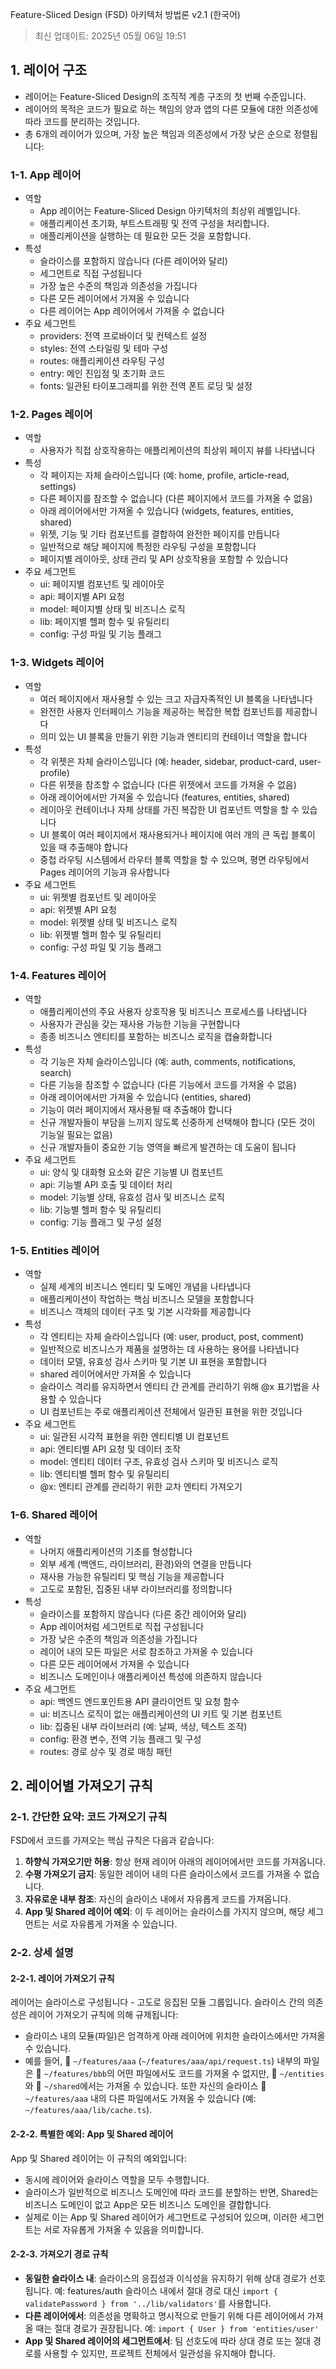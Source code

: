 Feature-Sliced Design (FSD) 아키텍처 방법론 v2.1 (한국어)

> 최신 업데이트: 2025년 05월 06일 19:51

## 1. 레이어 구조
  * 레이어는 Feature-Sliced Design의 조직적 계층 구조의 첫 번째 수준입니다.
  * 레이어의 목적은 코드가 필요로 하는 책임의 양과 앱의 다른 모듈에 대한 의존성에 따라 코드를 분리하는 것입니다.
  * 총 6개의 레이어가 있으며, 가장 높은 책임과 의존성에서 가장 낮은 순으로 정렬됩니다:

### 1-1. App 레이어
  * 역할
    - App 레이어는 Feature-Sliced Design 아키텍처의 최상위 레벨입니다.
    - 애플리케이션 초기화, 부트스트래핑 및 전역 구성을 처리합니다.
    - 애플리케이션을 실행하는 데 필요한 모든 것을 포함합니다.
  * 특성
    - 슬라이스를 포함하지 않습니다 (다른 레이어와 달리)
    - 세그먼트로 직접 구성됩니다
    - 가장 높은 수준의 책임과 의존성을 가집니다
    - 다른 모든 레이어에서 가져올 수 있습니다
    - 다른 레이어는 App 레이어에서 가져올 수 없습니다
  * 주요 세그먼트
    - providers: 전역 프로바이더 및 컨텍스트 설정
    - styles: 전역 스타일링 및 테마 구성
    - routes: 애플리케이션 라우팅 구성
    - entry: 메인 진입점 및 초기화 코드
    - fonts: 일관된 타이포그래피를 위한 전역 폰트 로딩 및 설정

### 1-2. Pages 레이어
  * 역할
    - 사용자가 직접 상호작용하는 애플리케이션의 최상위 페이지 뷰를 나타냅니다
  * 특성
    - 각 페이지는 자체 슬라이스입니다 (예: home, profile, article-read, settings)
    - 다른 페이지를 참조할 수 없습니다 (다른 페이지에서 코드를 가져올 수 없음)
    - 아래 레이어에서만 가져올 수 있습니다 (widgets, features, entities, shared)
    - 위젯, 기능 및 기타 컴포넌트를 결합하여 완전한 페이지를 만듭니다
    - 일반적으로 해당 페이지에 특정한 라우팅 구성을 포함합니다
    - 페이지별 레이아웃, 상태 관리 및 API 상호작용을 포함할 수 있습니다
  * 주요 세그먼트
    - ui: 페이지별 컴포넌트 및 레이아웃
    - api: 페이지별 API 요청
    - model: 페이지별 상태 및 비즈니스 로직
    - lib: 페이지별 헬퍼 함수 및 유틸리티
    - config: 구성 파일 및 기능 플래그

### 1-3. Widgets 레이어
  * 역할
    - 여러 페이지에서 재사용할 수 있는 크고 자급자족적인 UI 블록을 나타냅니다
    - 완전한 사용자 인터페이스 기능을 제공하는 복잡한 복합 컴포넌트를 제공합니다
    - 의미 있는 UI 블록을 만들기 위한 기능과 엔티티의 컨테이너 역할을 합니다
  * 특성
    - 각 위젯은 자체 슬라이스입니다 (예: header, sidebar, product-card, user-profile)
    - 다른 위젯을 참조할 수 없습니다 (다른 위젯에서 코드를 가져올 수 없음)
    - 아래 레이어에서만 가져올 수 있습니다 (features, entities, shared)
    - 레이아웃 컨테이너나 자체 상태를 가진 복잡한 UI 컴포넌트 역할을 할 수 있습니다
    - UI 블록이 여러 페이지에서 재사용되거나 페이지에 여러 개의 큰 독립 블록이 있을 때 추출해야 합니다
    - 중첩 라우팅 시스템에서 라우터 블록 역할을 할 수 있으며, 평면 라우팅에서 Pages 레이어의 기능과 유사합니다
  * 주요 세그먼트
    - ui: 위젯별 컴포넌트 및 레이아웃
    - api: 위젯별 API 요청
    - model: 위젯별 상태 및 비즈니스 로직
    - lib: 위젯별 헬퍼 함수 및 유틸리티
    - config: 구성 파일 및 기능 플래그

### 1-4. Features 레이어
  * 역할
    - 애플리케이션의 주요 사용자 상호작용 및 비즈니스 프로세스를 나타냅니다
    - 사용자가 관심을 갖는 재사용 가능한 기능을 구현합니다
    - 종종 비즈니스 엔티티를 포함하는 비즈니스 로직을 캡슐화합니다
  * 특성
    - 각 기능은 자체 슬라이스입니다 (예: auth, comments, notifications, search)
    - 다른 기능을 참조할 수 없습니다 (다른 기능에서 코드를 가져올 수 없음)
    - 아래 레이어에서만 가져올 수 있습니다 (entities, shared)
    - 기능이 여러 페이지에서 재사용될 때 추출해야 합니다
    - 신규 개발자들이 부담을 느끼지 않도록 신중하게 선택해야 합니다 (모든 것이 기능일 필요는 없음)
    - 신규 개발자들이 중요한 기능 영역을 빠르게 발견하는 데 도움이 됩니다
  * 주요 세그먼트
    - ui: 양식 및 대화형 요소와 같은 기능별 UI 컴포넌트
    - api: 기능별 API 호출 및 데이터 처리
    - model: 기능별 상태, 유효성 검사 및 비즈니스 로직
    - lib: 기능별 헬퍼 함수 및 유틸리티
    - config: 기능 플래그 및 구성 설정

### 1-5. Entities 레이어
  * 역할
    - 실제 세계의 비즈니스 엔티티 및 도메인 개념을 나타냅니다
    - 애플리케이션이 작업하는 핵심 비즈니스 모델을 포함합니다
    - 비즈니스 객체의 데이터 구조 및 기본 시각화를 제공합니다
  * 특성
    - 각 엔티티는 자체 슬라이스입니다 (예: user, product, post, comment)
    - 일반적으로 비즈니스가 제품을 설명하는 데 사용하는 용어를 나타냅니다
    - 데이터 모델, 유효성 검사 스키마 및 기본 UI 표현을 포함합니다
    - shared 레이어에서만 가져올 수 있습니다
    - 슬라이스 격리를 유지하면서 엔티티 간 관계를 관리하기 위해 @x 표기법을 사용할 수 있습니다
    - UI 컴포넌트는 주로 애플리케이션 전체에서 일관된 표현을 위한 것입니다
  * 주요 세그먼트
    - ui: 일관된 시각적 표현을 위한 엔티티별 UI 컴포넌트
    - api: 엔티티별 API 요청 및 데이터 조작
    - model: 엔티티 데이터 구조, 유효성 검사 스키마 및 비즈니스 로직
    - lib: 엔티티별 헬퍼 함수 및 유틸리티
    - @x: 엔티티 관계를 관리하기 위한 교차 엔티티 가져오기

### 1-6. Shared 레이어
  * 역할
    - 나머지 애플리케이션의 기초를 형성합니다
    - 외부 세계 (백엔드, 라이브러리, 환경)와의 연결을 만듭니다
    - 재사용 가능한 유틸리티 및 핵심 기능을 제공합니다
    - 고도로 포함된, 집중된 내부 라이브러리를 정의합니다
  * 특성
    - 슬라이스를 포함하지 않습니다 (다른 중간 레이어와 달리)
    - App 레이어처럼 세그먼트로 직접 구성됩니다
    - 가장 낮은 수준의 책임과 의존성을 가집니다
    - 레이어 내의 모든 파일은 서로 참조하고 가져올 수 있습니다
    - 다른 모든 레이어에서 가져올 수 있습니다
    - 비즈니스 도메인이나 애플리케이션 특성에 의존하지 않습니다
  * 주요 세그먼트
    - api: 백엔드 엔드포인트용 API 클라이언트 및 요청 함수
    - ui: 비즈니스 로직이 없는 애플리케이션의 UI 키트 및 기본 컴포넌트
    - lib: 집중된 내부 라이브러리 (예: 날짜, 색상, 텍스트 조작)
    - config: 환경 변수, 전역 기능 플래그 및 구성
    - routes: 경로 상수 및 경로 매칭 패턴

## 2. 레이어별 가져오기 규칙

### 2-1. 간단한 요약: 코드 가져오기 규칙

FSD에서 코드를 가져오는 핵심 규칙은 다음과 같습니다:

1. **하향식 가져오기만 허용**: 항상 현재 레이어 아래의 레이어에서만 코드를 가져옵니다.
2. **수평 가져오기 금지**: 동일한 레이어 내의 다른 슬라이스에서 코드를 가져올 수 없습니다.
3. **자유로운 내부 참조**: 자신의 슬라이스 내에서 자유롭게 코드를 가져옵니다.
4. **App 및 Shared 레이어 예외**: 이 두 레이어는 슬라이스를 가지지 않으며, 해당 세그먼트는 서로 자유롭게 가져올 수 있습니다.

### 2-2. 상세 설명

#### 2-2-1. 레이어 가져오기 규칙

레이어는 슬라이스로 구성됩니다 - 고도로 응집된 모듈 그룹입니다. 슬라이스 간의 의존성은 레이어 가져오기 규칙에 의해 규제됩니다:

* 슬라이스 내의 모듈(파일)은 엄격하게 아래 레이어에 위치한 슬라이스에서만 가져올 수 있습니다.
* 예를 들어, 📁 `~/features/aaa` (`~/features/aaa/api/request.ts`) 내부의 파일은 📁 `~/features/bbb`의 어떤 파일에서도 코드를 가져올 수 없지만, 📁 `~/entities`와 📁 `~/shared`에서는 가져올 수 있습니다. 또한 자신의 슬라이스 📁 `~/features/aaa` 내의 다른 파일에서도 가져올 수 있습니다 (예: `~/features/aaa/lib/cache.ts`).

#### 2-2-2. 특별한 예외: App 및 Shared 레이어

App 및 Shared 레이어는 이 규칙의 예외입니다:
* 동시에 레이어와 슬라이스 역할을 모두 수행합니다.
* 슬라이스가 일반적으로 비즈니스 도메인에 따라 코드를 분할하는 반면, Shared는 비즈니스 도메인이 없고 App은 모든 비즈니스 도메인을 결합합니다.
* 실제로 이는 App 및 Shared 레이어가 세그먼트로 구성되어 있으며, 이러한 세그먼트는 서로 자유롭게 가져올 수 있음을 의미합니다.

#### 2-2-3. 가져오기 경로 규칙

* **동일한 슬라이스 내**: 슬라이스의 응집성과 이식성을 유지하기 위해 상대 경로가 선호됩니다. 예: features/auth 슬라이스 내에서 절대 경로 대신 `import { validatePassword } from '../lib/validators'`를 사용합니다.
* **다른 레이어에서**: 의존성을 명확하고 명시적으로 만들기 위해 다른 레이어에서 가져올 때는 절대 경로가 권장됩니다. 예: `import { User } from 'entities/user'`
* **App 및 Shared 레이어의 세그먼트에서**: 팀 선호도에 따라 상대 경로 또는 절대 경로를 사용할 수 있지만, 프로젝트 전체에서 일관성을 유지해야 합니다. 